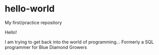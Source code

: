 # hello-world
My first/practice repository

Hello!

I am trying to get back into the world of programming...
Formerly a SQL programmer for Blue Diamond Growers
